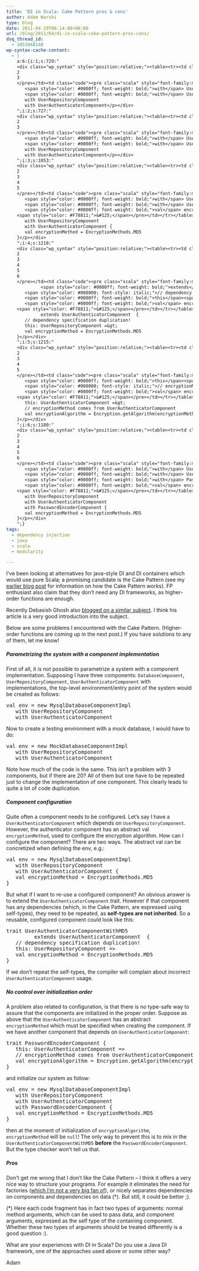 ```yaml
---
title: 'DI in Scala: Cake Pattern pros & cons'
author: Adam Warski
type: blog
date: 2011-04-29T06:14:08+00:00
url: /blog/2011/04/di-in-scala-cake-pattern-pros-cons/
dsq_thread_id:
  - 1051048148
wp-syntax-cache-content:
  - |
    a:6:{i:1;s:729:"
    <div class="wp_syntax" style="position:relative;"><table><tr><td class="line_numbers"><pre>1
    2
    3
    </pre></td><td class="code"><pre class="scala" style="font-family:monospace;"><span style="color: #0000ff; font-weight: bold;">val</span> env <span style="color: #000080;">=</span> <span style="color: #0000ff; font-weight: bold;">new</span> MysqlDatabaseComponentImpl
       <span style="color: #0000ff; font-weight: bold;">with</span> UserRepositoryComponent
       <span style="color: #0000ff; font-weight: bold;">with</span> UserAuthenticatorComponent</pre></td></tr></table><p class="theCode" style="display:none;">val env = new MysqlDatabaseComponentImpl
       with UserRepositoryComponent
       with UserAuthenticatorComponent</p></div>
    ";i:2;s:727:"
    <div class="wp_syntax" style="position:relative;"><table><tr><td class="line_numbers"><pre>1
    2
    3
    </pre></td><td class="code"><pre class="scala" style="font-family:monospace;"><span style="color: #0000ff; font-weight: bold;">val</span> env <span style="color: #000080;">=</span> <span style="color: #0000ff; font-weight: bold;">new</span> MockDatabaseComponentImpl
       <span style="color: #0000ff; font-weight: bold;">with</span> UserRepositoryComponent
       <span style="color: #0000ff; font-weight: bold;">with</span> UserAuthenticatorComponent</pre></td></tr></table><p class="theCode" style="display:none;">val env = new MockDatabaseComponentImpl
       with UserRepositoryComponent
       with UserAuthenticatorComponent</p></div>
    ";i:3;s:1053:"
    <div class="wp_syntax" style="position:relative;"><table><tr><td class="line_numbers"><pre>1
    2
    3
    4
    5
    </pre></td><td class="code"><pre class="scala" style="font-family:monospace;"><span style="color: #0000ff; font-weight: bold;">val</span> env <span style="color: #000080;">=</span> <span style="color: #0000ff; font-weight: bold;">new</span> MysqlDatabaseComponentImpl
       <span style="color: #0000ff; font-weight: bold;">with</span> UserRepositoryComponent
       <span style="color: #0000ff; font-weight: bold;">with</span> UserAuthenticatorComponent <span style="color: #F78811;">&#123;</span>
       <span style="color: #0000ff; font-weight: bold;">val</span> encryptionMethod <span style="color: #000080;">=</span> EncryptionMethods.<span style="color: #000000;">MD5</span>
    <span style="color: #F78811;">&#125;</span></pre></td></tr></table><p class="theCode" style="display:none;">val env = new MysqlDatabaseComponentImpl
       with UserRepositoryComponent
       with UserAuthenticatorComponent {
       val encryptionMethod = EncryptionMethods.MD5
    }</p></div>
    ";i:4;s:1218:"
    <div class="wp_syntax" style="position:relative;"><table><tr><td class="line_numbers"><pre>1
    2
    3
    4
    5
    6
    </pre></td><td class="code"><pre class="scala" style="font-family:monospace;"><span style="color: #0000ff; font-weight: bold;">trait</span> UserAuthenticatorComponentWithMD5 
             <span style="color: #0000ff; font-weight: bold;">extends</span> UserAuthenticatorComponent  <span style="color: #F78811;">&#123;</span>
       <span style="color: #008000; font-style: italic;">// dependency specification duplication!</span>
       <span style="color: #0000ff; font-weight: bold;">this</span><span style="color: #000080;">:</span> UserRepositoryComponent <span style="color: #000080;">=&gt;</span> 
       <span style="color: #0000ff; font-weight: bold;">val</span> encryptionMethod <span style="color: #000080;">=</span> EncryptionMethods.<span style="color: #000000;">MD5</span>
    <span style="color: #F78811;">&#125;</span></pre></td></tr></table><p class="theCode" style="display:none;">trait UserAuthenticatorComponentWithMD5 
             extends UserAuthenticatorComponent  {
       // dependency specification duplication!
       this: UserRepositoryComponent =&gt; 
       val encryptionMethod = EncryptionMethods.MD5
    }</p></div>
    ";i:5;s:1215:"
    <div class="wp_syntax" style="position:relative;"><table><tr><td class="line_numbers"><pre>1
    2
    3
    4
    5
    </pre></td><td class="code"><pre class="scala" style="font-family:monospace;"><span style="color: #0000ff; font-weight: bold;">trait</span> PasswordEncoderComponent <span style="color: #F78811;">&#123;</span>
       <span style="color: #0000ff; font-weight: bold;">this</span><span style="color: #000080;">:</span> UserAuthenticatorComponent <span style="color: #000080;">=&gt;</span>
       <span style="color: #008000; font-style: italic;">// encryptionMethod comes from UserAuthenticatorComponent</span>
       <span style="color: #0000ff; font-weight: bold;">val</span> encryptionAlgorithm <span style="color: #000080;">=</span> Encryption.<span style="color: #000000;">getAlgorithm</span><span style="color: #F78811;">&#40;</span>encryptionMethod<span style="color: #F78811;">&#41;</span>
    <span style="color: #F78811;">&#125;</span></pre></td></tr></table><p class="theCode" style="display:none;">trait PasswordEncoderComponent {
       this: UserAuthenticatorComponent =&gt;
       // encryptionMethod comes from UserAuthenticatorComponent
       val encryptionAlgorithm = Encryption.getAlgorithm(encryptionMethod)
    }</p></div>
    ";i:6;s:1180:"
    <div class="wp_syntax" style="position:relative;"><table><tr><td class="line_numbers"><pre>1
    2
    3
    4
    5
    6
    </pre></td><td class="code"><pre class="scala" style="font-family:monospace;"><span style="color: #0000ff; font-weight: bold;">val</span> env <span style="color: #000080;">=</span> <span style="color: #0000ff; font-weight: bold;">new</span> MysqlDatabaseComponentImpl
       <span style="color: #0000ff; font-weight: bold;">with</span> UserRepositoryComponent
       <span style="color: #0000ff; font-weight: bold;">with</span> UserAuthenticatorComponent 
       <span style="color: #0000ff; font-weight: bold;">with</span> PasswordEncoderComponent <span style="color: #F78811;">&#123;</span>
       <span style="color: #0000ff; font-weight: bold;">val</span> encryptionMethod <span style="color: #000080;">=</span> EncryptionMethods.<span style="color: #000000;">MD5</span>
    <span style="color: #F78811;">&#125;</span></pre></td></tr></table><p class="theCode" style="display:none;">val env = new MysqlDatabaseComponentImpl
       with UserRepositoryComponent
       with UserAuthenticatorComponent 
       with PasswordEncoderComponent {
       val encryptionMethod = EncryptionMethods.MD5
    }</p></div>
    ";}
tags:
  - dependency injection
  - java
  - scala
  - modularity

---
```

I&#8217;ve been looking at alternatives for java-style DI and DI containers which would use pure Scala; a promising candidate is the Cake Pattern (see my [earlier blog post][1] for information on how the Cake Pattern works). FP enthusiast also claim that they don&#8217;t need any DI frameworks, as higher-order functions are enough. 

Recently Debasish Ghosh also [blogged on a similar subject][2]. I think his article is a very good introduction into the subject.

Below are some problems I encountered with the Cake Pattern. (Higher-order functions are coming up in the next post.) If you have solutions to any of them, let me know!

##### Parametrizing the system with a component implementation

First of all, it is not possible to parametrize a system with a component implementation. Supposing I have three components: `DatabaseComponent`, `UserRepositoryComponent`, `UserAuthenticatorComponent` with implementations, the top-level environment/entry point of the system would be created as follows:

<pre lang="scala" line="1" escaped="true">val env = new MysqlDatabaseComponentImpl
   with UserRepositoryComponent
   with UserAuthenticatorComponent
</pre>

Now to create a testing environment with a mock database, I would have to do:

<pre lang="scala" line="1" escaped="true">val env = new MockDatabaseComponentImpl
   with UserRepositoryComponent
   with UserAuthenticatorComponent
</pre>

Note how much of the code is the same. This isn&#8217;t a problem with 3 components, but if there are 20? All of them but one have to be repeated just to change the implementation of one component. This clearly leads to quite a lot of code duplication.

##### Component configuration

Quite often a component needs to be configured. Let&#8217;s say I have a `UserAuthenticatorComponent` which depends on `UserRepositoryComponent`. However, the authenticator component has an abstract val `encryptionMethod`, used to configure the encryption algorithm. How can I configure the component? There are two ways. The abstract val can be concretized when defining the env, e.g.:

<pre lang="scala" line="1" escaped="true">val env = new MysqlDatabaseComponentImpl
   with UserRepositoryComponent
   with UserAuthenticatorComponent {
   val encryptionMethod = EncryptionMethods.MD5
}
</pre>

But what if I want to re-use a configured component? An obvious answer is to extend the `UserAuthenticatorComponent` trait. However if that component has any dependencies (which, in the Cake Pattern, are expressed using self-types), they need to be repeated, as **self-types are not inherited**. So a reusable, configured component could look like this:

<pre lang="scala" line="1" escaped="true">trait UserAuthenticatorComponentWithMD5 
         extends UserAuthenticatorComponent  {
   // dependency specification duplication!
   this: UserRepositoryComponent =&gt; 
   val encryptionMethod = EncryptionMethods.MD5
}
</pre>

If we don&#8217;t repeat the self-types, the compiler will complain about incorrect `UserAuthenticatorComponent` usage.

##### No control over initialization order

A problem also related to configuration, is that there is no type-safe way to assure that the components are initialized in the proper order. Suppose as above that the `UserAuthenticatorComponent` has an abstract `encryptionMethod` which must be specified when creating the component. If we have another component that depends on `UserAuthenticatorComponent`:

<pre lang="scala" line="1" escaped="true">trait PasswordEncoderComponent {
   this: UserAuthenticatorComponent =&gt;
   // encryptionMethod comes from UserAuthenticatorComponent
   val encryptionAlgorithm = Encryption.getAlgorithm(encryptionMethod)
}
</pre>

and initialize our system as follow: 

<pre lang="scala" line="1" escaped="true">val env = new MysqlDatabaseComponentImpl
   with UserRepositoryComponent
   with UserAuthenticatorComponent 
   with PasswordEncoderComponent {
   val encryptionMethod = EncryptionMethods.MD5
}
</pre>

then at the moment of initialization of `encryptionAlgorithm`, `encryptionMethod` will be `null`! The only way to prevent this is to mix in the `UserAuthenticatorComponentWithMD5` **before** the `PasswordEncoderComponent`. But the type checker won&#8217;t tell us that.

##### Pros

Don&#8217;t get me wrong that I don&#8217;t like the Cake Pattern &#8211; I think it offers a very nice way to structure your programs. For example it eliminates the need for factories ([which I&#8217;m not a very big fan of][3]), or nicely separates dependencies on components and dependencies on data (*). But still, it could be better ;).

(*) Here each code fragment has in fact two types of arguments: normal method arguments, which can be used to pass data, and component arguments, expressed as the self type of the containing component. Whether these two types of arguments should be treated differently is a good question :).

What are your experiences with DI in Scala? Do you use a Java DI framework, one of the approaches used above or some other way?

Adam

 [1]: http://www.warski.org/blog/?p=291
 [2]: http://debasishg.blogspot.com/2011/03/pushing-envelope-on-oo-and-functional.html
 [3]: http://www.warski.org/blog/?p=272
